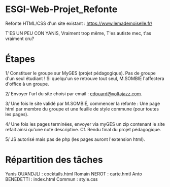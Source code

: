 # ESGI-Web-Projet_Refonte

Refonte HTML/CSS d'un site existant : https://www.lemademoiselle.fr/

T'ES UN PEU CON YANIS, Vraiment trop même, T'es autiste mec, t'as vraiment cru?

# Étapes

1/  Constituer le groupe sur MyGES (projet pédagogique). 
    Pas de groupe d'un seul étudiant ! Si quelqu'un se retrouve tout seul, M.SOMBIÉ l'affectera d'office à un groupe.

2/  Envoyer l'url du site choisi par email : edouard@voltajazz.com.

3/  Une fois le site validé par M.SOMBIÉ, commencer la refonte : 
    Une page html par membre du groupe et une feuille de style commune (pour toutes les pages).

4/  Une fois les pages terminées, envoyer via myGES un zip contenant le site refait ainsi qu'une note descriptive.
    Cf. Rendu final du projet pédagogique.

5/  JS autorisé mais pas de php (les pages auront l'extension html).


# Répartition des tâches

Yanis OUANDJLI : cocktails.html
Romain NEROT   : carte.hmtl
Anto BENEDETTI : index.html
Commun         : style.css
